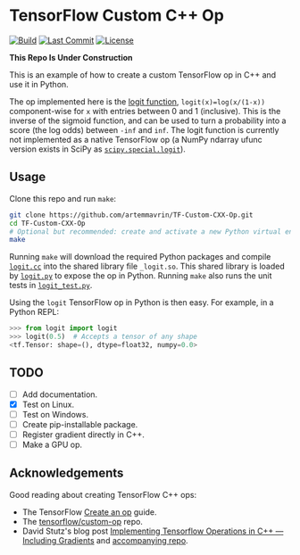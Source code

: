 # TensorFlow Custom C++ Op

[![Build](https://github.com/artemmavrin/TF-Custom-CXX-Op/workflows/Build/badge.svg "Build")](https://github.com/artemmavrin/TF-Custom-CXX-Op/actions?query=workflow%3ABuild)
[![Last Commit](https://img.shields.io/github/last-commit/artemmavrin/TF-Custom-CXX-Op/master "Last Commit")](https://github.com/artemmavrin/TF-Custom-CXX-Op)
[![License](https://img.shields.io/github/license/artemmavrin/TF-Custom-CXX-Op "License")](https://github.com/artemmavrin/TF-Custom-CXX-Op/blob/master/LICENSE)

**This Repo Is Under Construction**

This is an example of how to create a custom TensorFlow op in C++ and use it in Python.

The op implemented here is the [logit function](https://en.wikipedia.org/wiki/Logit), `logit(x)=log(x/(1-x))` component-wise for `x` with entries between 0 and 1 (inclusive).
This is the inverse of the sigmoid function, and can be used to turn a probability into a score (the log odds) between `-inf` and `inf`.
The logit function is currently not implemented as a native TensorFlow op (a NumPy ndarray ufunc version exists in SciPy as [`scipy.special.logit`](https://docs.scipy.org/doc/scipy/reference/generated/scipy.special.logit.html)). 

## Usage

Clone this repo and run `make`:

```bash
git clone https://github.com/artemmavrin/TF-Custom-CXX-Op.git
cd TF-Custom-CXX-Op
# Optional but recommended: create and activate a new Python virtual environment
make
```

Running `make` will download the required Python packages and compile [`logit.cc`](logit.cc) into the shared library file `_logit.so`.
This shared library is loaded by [`logit.py`](logit.py) to expose the op in Python.
Running `make` also runs the unit tests in [`logit_test.py`](logit_test.py).

Using the `logit` TensorFlow op in Python is then easy.
For example, in a Python REPL:

```python
>>> from logit import logit
>>> logit(0.5)  # Accepts a tensor of any shape
<tf.Tensor: shape=(), dtype=float32, numpy=0.0>
```

## TODO

- [ ] Add documentation.
- [x] Test on Linux.
- [ ] Test on Windows.
- [ ] Create pip-installable package.
- [ ] Register gradient directly in C++.
- [ ] Make a GPU op.

## Acknowledgements

Good reading about creating TensorFlow C++ ops:

* The TensorFlow [Create an op](https://www.tensorflow.org/guide/create_op) guide.
* The [tensorflow/custom-op](https://github.com/tensorflow/custom-op) repo.
* David Stutz's blog post [Implementing Tensorflow Operations in C++ — Including Gradients](http://davidstutz.de/implementing-tensorflow-operations-in-c-including-gradients/) and [accompanying repo](https://github.com/davidstutz/tensorflow-cpp-op-example).
